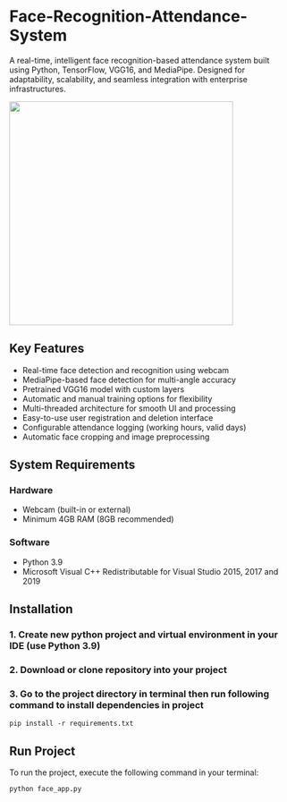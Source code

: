 # Face-Recognition-Attendance-System
A real-time, intelligent face recognition-based attendance system built using Python, TensorFlow, VGG16, and MediaPipe. Designed for adaptability, scalability, and seamless integration with enterprise infrastructures.

<img src="https://github.com/user-attachments/assets/d943d5e5-8e36-478d-9201-ae0558355e33" width="400"/>

## Key Features
- Real-time face detection and recognition using webcam
- MediaPipe-based face detection for multi-angle accuracy
- Pretrained VGG16 model with custom layers
- Automatic and manual training options for flexibility
- Multi-threaded architecture for smooth UI and processing
- Easy-to-use user registration and deletion interface
- Configurable attendance logging (working hours, valid days)
- Automatic face cropping and image preprocessing


## System Requirements
### Hardware
- Webcam (built-in or external)
- Minimum 4GB RAM (8GB recommended)

### Software
- Python 3.9
- Microsoft Visual C++ Redistributable for Visual Studio 2015, 2017 and 2019

## Installation
### 1. Create new python project and virtual environment in your IDE (use Python 3.9)
### 2. Download or clone repository into your project
### 3. Go to the project directory in terminal then run following command to install dependencies in project
```
pip install -r requirements.txt
 ```
## Run Project
To run the project, execute the following command in your terminal:
```
python face_app.py  
 ```



